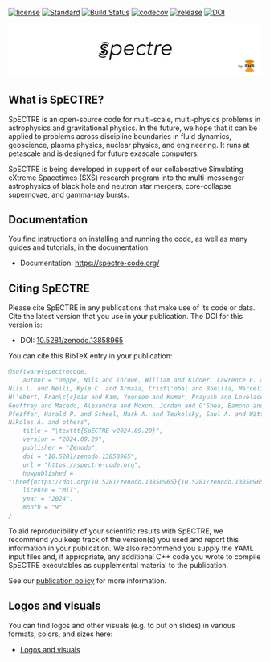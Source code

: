 [//]: # (Distributed under the MIT License.)
[//]: # (See LICENSE.txt for details.)

[![license](https://img.shields.io/badge/license-MIT-blue.svg)](https://github.com/sxs-collaboration/spectre/blob/develop/LICENSE.txt)
[![Standard](https://img.shields.io/badge/c%2B%2B-20-blue.svg)](https://en.wikipedia.org/wiki/C%2B%2B#Standardization)
[![Build Status](https://github.com/sxs-collaboration/spectre/workflows/Tests/badge.svg?branch=develop)](https://github.com/sxs-collaboration/spectre/actions)
[![codecov](https://codecov.io/gh/sxs-collaboration/spectre/graph/badge.svg?token=yyJ3uBPUE2)](https://codecov.io/gh/sxs-collaboration/spectre)
[![release](https://img.shields.io/badge/release-v2024.09.29-informational)](https://github.com/sxs-collaboration/spectre/releases/tag/v2024.09.29)
[![DOI](https://zenodo.org/badge/doi/10.5281/zenodo.13858965.svg)](https://doi.org/10.5281/zenodo.13858965)

![banner](docs/Images/banner.png)

## What is SpECTRE?

SpECTRE is an open-source code for multi-scale, multi-physics problems
in astrophysics and gravitational physics. In the future, we hope that
it can be applied to problems across discipline boundaries in fluid
dynamics, geoscience, plasma physics, nuclear physics, and
engineering. It runs at petascale and is designed for future exascale
computers.

SpECTRE is being developed in support of our collaborative Simulating
eXtreme Spacetimes (SXS) research program into the multi-messenger
astrophysics of black hole and neutron star mergers, core-collapse supernovae,
and gamma-ray bursts.

## Documentation

You find instructions on installing and running the code, as well as many guides
and tutorials, in the documentation:

- Documentation: https://spectre-code.org/

## Citing SpECTRE

Please cite SpECTRE in any publications that make use of its code or data. Cite
the latest version that you use in your publication. The DOI for this version
is:

- DOI: [10.5281/zenodo.13858965](https://doi.org/10.5281/zenodo.13858965)

You can cite this BibTeX entry in your publication:

<!-- The BibTeX entry below is updated automatically at releases -->
<!-- BIBTEX ENTRY -->
```bib
@software{spectrecode,
    author = "Deppe, Nils and Throwe, William and Kidder, Lawrence E. and Vu,
Nils L. and Nelli, Kyle C. and Armaza, Crist\'obal and Bonilla, Marceline S. and
H\'ebert, Fran\c{c}ois and Kim, Yoonsoo and Kumar, Prayush and Lovelace,
Geoffrey and Macedo, Alexandra and Moxon, Jordan and O'Shea, Eamonn and
Pfeiffer, Harald P. and Scheel, Mark A. and Teukolsky, Saul A. and Wittek,
Nikolas A. and others",
    title = "\texttt{SpECTRE v2024.09.29}",
    version = "2024.09.29",
    publisher = "Zenodo",
    doi = "10.5281/zenodo.13858965",
    url = "https://spectre-code.org",
    howpublished =
"\href{https://doi.org/10.5281/zenodo.13858965}{10.5281/zenodo.13858965}",
    license = "MIT",
    year = "2024",
    month = "9"
}
```
<!-- BIBTEX ENTRY -->

To aid reproducibility of your scientific results with SpECTRE, we recommend you
keep track of the version(s) you used and report this information in your
publication. We also recommend you supply the YAML input files and, if
appropriate, any additional C++ code you wrote to compile SpECTRE executables as
supplemental material to the publication.

See our [publication policy](https://spectre-code.org/publication_policies.html)
for more information.

## Logos and visuals

You can find logos and other visuals (e.g. to put on slides) in various formats,
colors, and sizes here:

- [Logos and visuals](https://drive.google.com/drive/folders/1GEvVrXNqlGojr3NBf7RMFo6BzFmf9Ww7?usp=share_link)
